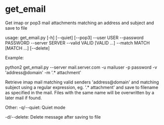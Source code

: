 # get_email
Get imap or pop3 mail attachments matching an address and subject and save to file


usage: get_email.py [-h] [--quiet] [--pop3] --user USER --password PASSWORD
                    --server SERVER --valid VALID [VALID ...] --match MATCH
                    [MATCH ...] [--delete]
                    


Example: 

  python2 get_email.py  --server mail.server.com  -u mailuser -p password   -v 'address@domain'  -m  '.* attachment'
  

Retrieve imap mail matching valid senders 'address@domain' and matching subject using a regular expression,
eg. '.* attachment' and save to filename as specified in the mail. Files with the same name will be overwritten
by a later mail if found.


Other:
-q/--quiet:  Quiet mode

-d/--delete: Delete message after saving to file


       
  
